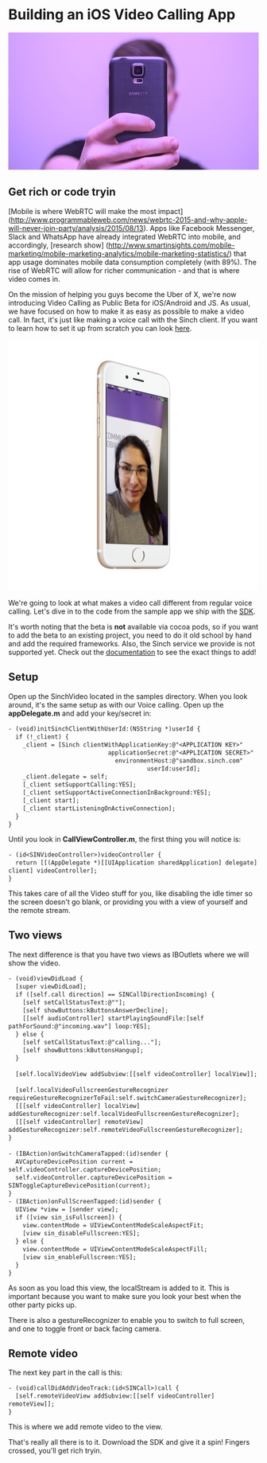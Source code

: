 # Building an iOS Video Calling App
![](images/selfie.png)
## Get rich or code tryin
[Mobile is where WebRTC will make the most impact] (http://www.programmableweb.com/news/webrtc-2015-and-why-apple-will-never-join-party/analysis/2015/08/13). Apps like Facebook Messenger, Slack and WhatsApp have already integrated WebRTC into mobile, and accordingly, [research show] (http://www.smartinsights.com/mobile-marketing/mobile-marketing-analytics/mobile-marketing-statistics/) that app usage dominates mobile data consumption completely (with 89%). The rise of WebRTC will allow for richer communication - and that is where video comes in.


On the mission of helping you guys become the Uber of X, we're now introducing Video Calling as Public Beta for iOS/Android and JS. As usual, we have focused on how to make it as easy as possible to make a video call. In fact, it's just like making a voice call with the Sinch client. If you want to learn how to set it up from scratch you can look [here](https://www.sinch.com/tutorials/ios-simple-voice-app-tutorial/).

![](images/screenshot.png)

We're going to look at what makes a video call different from regular voice calling. Let's dive in to the code from the sample app we ship with the [SDK](https://www.sinch.com/downloads/#videosdk).

It's worth noting that the beta is **not** available via cocoa pods, so if you want to add the beta to an existing project, you need to do it old school by hand and add the required frameworks. Also, the Sinch service we provide is not supported yet. Check out the [documentation](https://www.sinch.com/docs/video/ios/) to see the exact things to add!

## Setup
Open up the SinchVideo located in the samples directory. When you look around, it's the same setup as with our Voice calling. Open up the **appDelegate.m** and add your key/secret in:

```
- (void)initSinchClientWithUserId:(NSString *)userId {
  if (!_client) {
    _client = [Sinch clientWithApplicationKey:@"<APPLICATION KEY>"
                            applicationSecret:@"<APPLICATION SECRET>"
                              environmentHost:@"sandbox.sinch.com"
                                       userId:userId];
    _client.delegate = self;
    [_client setSupportCalling:YES];
    [_client setSupportActiveConnectionInBackground:YES];
    [_client start];
    [_client startListeningOnActiveConnection];
  }
}
```

Until you look in **CallViewController.m**, the first thing you will notice is:

```
- (id<SINVideoController>)videoController {
  return [[(AppDelegate *)[[UIApplication sharedApplication] delegate] client] videoController];
}
```
This takes care of all the Video stuff for you, like disabling the idle timer so the screen doesn't go blank, or providing you with a view of yourself and the remote stream. 

## Two views
The next difference is that you have two views as IBOutlets where we will show the video. 


```
- (void)viewDidLoad {
  [super viewDidLoad];
  if ([self.call direction] == SINCallDirectionIncoming) {
    [self setCallStatusText:@""];
    [self showButtons:kButtonsAnswerDecline];
    [[self audioController] startPlayingSoundFile:[self pathForSound:@"incoming.wav"] loop:YES];
  } else {
    [self setCallStatusText:@"calling..."];
    [self showButtons:kButtonsHangup];
  }

  [self.localVideoView addSubview:[[self videoController] localView]];

  [self.localVideoFullscreenGestureRecognizer requireGestureRecognizerToFail:self.switchCameraGestureRecognizer];
  [[[self videoController] localView] addGestureRecognizer:self.localVideoFullscreenGestureRecognizer];
  [[[self videoController] remoteView] addGestureRecognizer:self.remoteVideoFullscreenGestureRecognizer];
}

- (IBAction)onSwitchCameraTapped:(id)sender {
  AVCaptureDevicePosition current = self.videoController.captureDevicePosition;
  self.videoController.captureDevicePosition = SINToggleCaptureDevicePosition(current);
}
- (IBAction)onFullScreenTapped:(id)sender {
  UIView *view = [sender view];
  if ([view sin_isFullscreen]) {
    view.contentMode = UIViewContentModeScaleAspectFit;
    [view sin_disableFullscreen:YES];
  } else {
    view.contentMode = UIViewContentModeScaleAspectFill;
    [view sin_enableFullscreen:YES];
  }
}

```

As soon as you load this view, the localStream is added to it. This is important because you want to make sure you look your best when the other party picks up.

There is also a gestureRecognizer to enable you to switch to full screen, and one to toggle front or back facing camera.

## Remote video
The next key part in the call is this:

```
- (void)callDidAddVideoTrack:(id<SINCall>)call {
  [self.remoteVideoView addSubview:[[self videoController] remoteView]];
}
```

This is where we add remote video to the view.

That's really all there is to it. Download the SDK and give it a spin! Fingers crossed, you'll get rich tryin.






